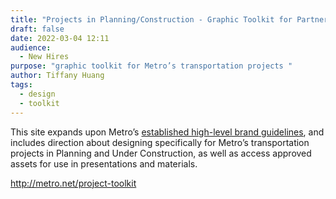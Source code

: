 ```yaml
---
title: "Projects in Planning/Construction - Graphic Toolkit for Partners (Team PII) "
draft: false
date: 2022-03-04 12:11
audience:
  - New Hires
purpose: "graphic toolkit for Metro’s transportation projects "
author: Tiffany Huang
tags:
  - design
  - toolkit
---
```

This site expands upon Metro’s [established high-level brand guidelines](https://brand.metro.net/), and includes direction about designing specifically for Metro’s transportation projects in Planning and Under Construction, as well as access approved assets for use in presentations and materials.

<http://metro.net/project-toolkit>